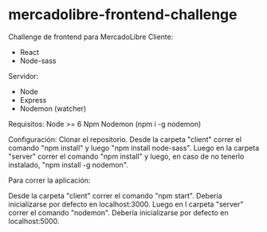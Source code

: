 # mercadolibre-frontend-challenge
Challenge de frontend para MercadoLibre
Cliente:

- React
- Node-sass

Servidor:

- Node
- Express
- Nodemon (watcher)

Requisitos:
Node >= 6
Npm
Nodemon (npm i -g nodemon)

Configuración:
Clonar el repositorio.
Desde la carpeta "client" correr el comando "npm install" y luego "npm install node-sass".
Luego en la carpeta "server" correr el comando "npm install" y luego, en caso de no tenerlo instalado, "npm install -g nodemon".

Para correr la aplicación:

Desde la carpeta "client" correr el comando "npm start". Debería inicializarse por defecto en localhost:3000.
Luego en l carpeta "server" correr el comando "nodemon". Debería inicializarse por defecto en localhost:5000.
